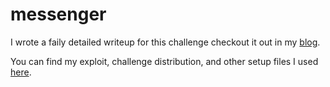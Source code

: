 # messenger

I wrote a faily detailed writeup for this challenge checkout it out in my [blog](https://terawhiz.github.io/2025/2/oob-write-to-page-uaf-lactf-2025/).

You can find my exploit, challenge distribution, and other setup files I used [here](https://github.com/terawhiz/kpwn/tree/main/challenges/messenger).
